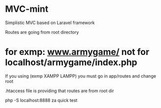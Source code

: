 # MVC-mint
Simplistic MVC based on Laravel framework

Routes are going from root directory 

# for exmp: www.armygame/ not for localhost/armygame/index.php

If you using (exmp XAMPP LAMPP) you must go in app/routes and change root

.htaccess file is providing that routes are from root dir  

php -S localhost:8888  za quick test 
